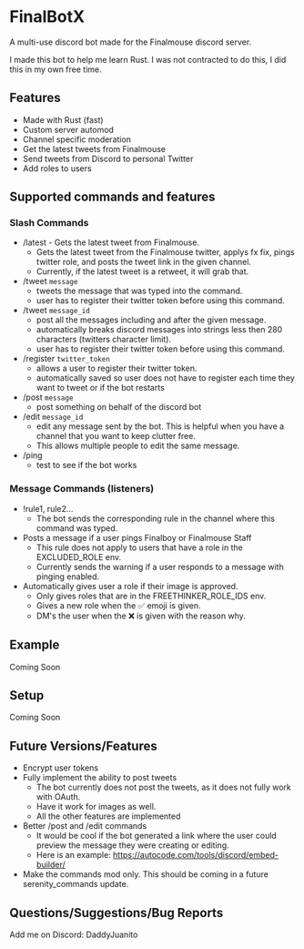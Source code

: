 # FinalBotX

A multi-use discord bot made for the Finalmouse discord server.

I made this bot to help me learn Rust. I was not contracted to do this, I did this in my own free time. 

## Features
  * Made with Rust (fast)
  * Custom server automod
  * Channel specific moderation
  * Get the latest tweets from Finalmouse
  * Send tweets from Discord to personal Twitter
  * Add roles to users


## Supported commands and features

### Slash Commands
  * /latest - Gets the latest tweet from Finalmouse. 
    * Gets the latest tweet from the Finalmouse twitter, applys fx fix, pings twitter role, and posts the tweet link in the given channel.
    * Currently, if the latest tweet is a retweet, it will grab that.
  * /tweet ```message```
    * tweets the message that was typed into the command.
    * user has to register their twitter token before using this command.
  * /tweet ```message_id```
    * post all the messages including and after the given message.
    * automatically breaks discord messages into strings less then 280 characters (twitters character limit).
    * user has to register their twitter token before using this command.
  * /register ```twitter_token```
    * allows a user to register their twitter token.
    * automatically saved so user does not have to register each time they want to tweet or if the bot restarts
  * /post ```message```
    * post something on behalf of the discord bot
  * /edit ```message_id```
    * edit any message sent by the bot. This is helpful when you have a channel that you want to keep clutter free.
    * This allows multiple people to edit the same message.
  * /ping 
    * test to see if the bot works 
### Message Commands (listeners) 
  * !rule1, rule2... 
    * The bot sends the corresponding rule in the channel where this command was typed.
  * Posts a message if a user pings Finalboy or Finalmouse Staff
    * This rule does not apply to users that have a role in the EXCLUDED_ROLE env.
    * Currently sends the warning if a user responds to a message with pinging enabled.
  * Automatically gives user a role if their image is approved.
    * Only gives roles that are in the FREETHINKER_ROLE_IDS env.
    * Gives a new role when the ✅ emoji is given.
    * DM's the user when the ❌ is given with the reason why.



## Example
Coming Soon

## Setup
Coming Soon

## Future Versions/Features
  * Encrypt user tokens
  * Fully implement the ability to post tweets
    * The bot currently does not post the tweets, as it does not fully work with OAuth.
    * Have it work for images as well.
    * All the other features are implemented
  * Better /post and /edit commands
    * It would be cool if the bot generated a link where the user could preview the message they were creating or editing.
    * Here is an example: https://autocode.com/tools/discord/embed-builder/
  * Make the commands mod only. This should be coming in a future serenity_commands update.
## Questions/Suggestions/Bug Reports
Add me on Discord: DaddyJuanito
